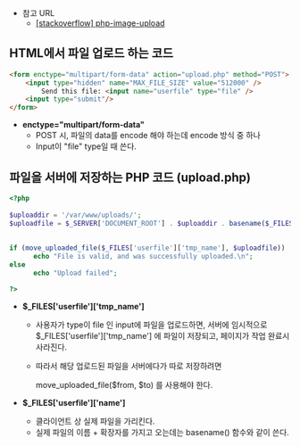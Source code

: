- 참고 URL
    - [[stackoverflow] php-image-upload](https://stackoverflow.com/questions/18801056/php-image-upload-function-save-in-a-dir-and-then-return-save-image-url/18801110)
    

## HTML에서 파일 업로드 하는 코드

```html
<form enctype="multipart/form-data" action="upload.php" method="POST">
    <input type="hidden" name="MAX_FILE_SIZE" value="512000" />
	    Send this file: <input name="userfile" type="file" />
    <input type="submit"/>
</form>
```

- **enctype="multipart/form-data"**
    - POST 시, 파일의 data를 encode 해야 하는데 encode 방식 중 하나
    - Input이 "file" type일 때 쓴다.

## 파일을 서버에 저장하는 PHP 코드 (upload.php)

```php
<?php
	
$uploaddir = '/var/www/uploads/';
$uploadfile = $_SERVER['DOCUMENT_ROOT'] . $uploaddir . basename($_FILES['userfile']['name']);
	
	
if (move_uploaded_file($_FILES['userfile']['tmp_name'], $uploadfile))
	  echo "File is valid, and was successfully uploaded.\n";
else 
	  echo "Upload failed";

?>
```

- **$_FILES['userfile']['tmp_name']**
    - 사용자가 type이 file 인 input에 파일을 업로드하면, 서버에 임시적으로 $_FILES['userfile']['tmp_name'] 에 파일이 저장되고, 페이지가 작업 완료시 사라진다.
    - 따라서 해당 업로드된 파일을 서버에다가 따로 저장하려면

        move_uploaded_file($from, $to) 를 사용해야 한다.

- **$_FILES['userfile']['name']**
    - 클라이언트 상 실제 파일을 가리킨다.
    - 실제 파일의 이름 + 확장자를 가지고 오는데는 basename() 함수와 같이 쓴다.